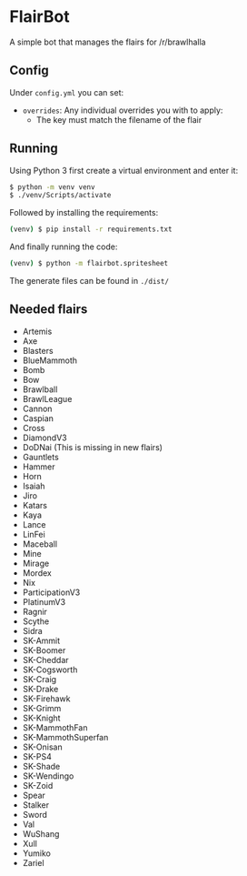 # FlairBot

A simple bot that manages the flairs for /r/brawlhalla

## Config

Under `config.yml` you can set:

* `overrides`: Any individual overrides you with to apply:
    * The key must match the filename of the flair

## Running

Using Python 3 first create a virtual environment and enter it:

```bash
$ python -m venv venv
$ ./venv/Scripts/activate
```

Followed by installing the requirements:

```bash
(venv) $ pip install -r requirements.txt
```

And finally running the code:

```bash
(venv) $ python -m flairbot.spritesheet
```

The generate files can be found in `./dist/`

## Needed flairs

* Artemis
* Axe
* Blasters
* BlueMammoth
* Bomb
* Bow
* Brawlball
* BrawlLeague
* Cannon
* Caspian
* Cross
* DiamondV3
* DoDNai (This is missing in new flairs)
* Gauntlets
* Hammer
* Horn
* Isaiah
* Jiro
* Katars
* Kaya
* Lance
* LinFei
* Maceball
* Mine
* Mirage
* Mordex
* Nix
* ParticipationV3
* PlatinumV3
* Ragnir
* Scythe
* Sidra
* SK-Ammit
* SK-Boomer
* SK-Cheddar
* SK-Cogsworth
* SK-Craig
* SK-Drake
* SK-Firehawk
* SK-Grimm
* SK-Knight
* SK-MammothFan
* SK-MammothSuperfan
* SK-Onisan
* SK-PS4
* SK-Shade
* SK-Wendingo
* SK-Zoid
* Spear
* Stalker
* Sword
* Val
* WuShang
* Xull
* Yumiko
* Zariel
